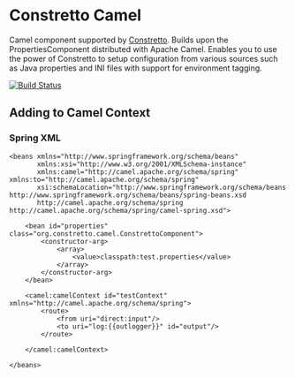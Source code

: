 # Constretto Camel #

Camel component supported by [Constretto](http://constretto.github.io). Builds upon the PropertiesComponent distributed with Apache Camel. Enables you to use the power of Constretto to setup configuration from various sources such as Java properties and INI files with support for environment tagging. 

[![Build Status](https://travis-ci.org/constretto/constretto-camel.png)](https://travis-ci.org/constretto/constretto-camel)

## Adding to Camel Context ##
### Spring XML ###
```
<beans xmlns="http://www.springframework.org/schema/beans"
       xmlns:xsi="http://www.w3.org/2001/XMLSchema-instance"
       xmlns:camel="http://camel.apache.org/schema/spring" xmlns:to="http://camel.apache.org/schema/spring"
       xsi:schemaLocation="http://www.springframework.org/schema/beans http://www.springframework.org/schema/beans/spring-beans.xsd
       http://camel.apache.org/schema/spring http://camel.apache.org/schema/spring/camel-spring.xsd">

    <bean id="properties" class="org.constretto.camel.ConstrettoComponent">
        <constructor-arg>
            <array>
                <value>classpath:test.properties</value>
            </array>
        </constructor-arg>
    </bean>

    <camel:camelContext id="testContext" xmlns="http://camel.apache.org/schema/spring">
        <route>
            <from uri="direct:input"/>
            <to uri="log:{{outlogger}}" id="output"/>
        </route>

    </camel:camelContext>

</beans>
```
